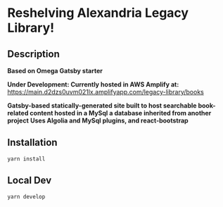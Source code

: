 # Reshelving Alexandria Legacy Library!

## Description
**Based on Omega Gatsby starter**

**Under Development: Currently hosted in AWS Amplify at:** https://main.d2dzs0uvm021lx.amplifyapp.com/legacy-library/books

**Gatsby-based statically-generated site built to host searchable book-related content hosted in a MySql a database inherited from another project**
**Uses Algolia and MySql plugins, and react-bootstrap**

## Installation
`yarn install`

## Local Dev
`yarn develop`
